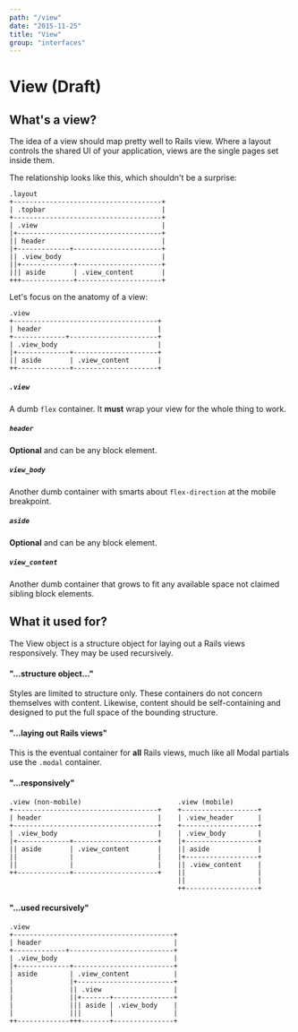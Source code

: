 ```yaml
---
path: "/view"
date: "2015-11-25"
title: "View"
group: "interfaces"
---
```


# View (Draft)

## What's a view?

The idea of a view should map pretty well to Rails view. Where a layout controls the shared UI of your application, views are the single pages set inside them.

The relationship looks like this, which shouldn't be a surprise:

```
.layout
+-------------------------------------+
| .topbar                             |
+-------------------------------------+
| .view                               |
|+------------------------------------+
|| header                             |
|+-------------+----------------------+
|| .view_body                         |
||+-------------+---------------------+
||| aside       | .view_content       |
+++-------------+---------------------+
```

Let's focus on the anatomy of a view:

```
.view
+------------------------------------+
| header                             |
+-------------+----------------------+
| .view_body                         |
|+-------------+---------------------+
|| aside       | .view_content       |
++-------------+---------------------+
```

##### `.view`

A dumb `flex` container. It **must** wrap your view for the whole thing to work.

##### `header`

**Optional** and can be any block element.

##### `view_body`

Another dumb container with smarts about `flex-direction` at the mobile breakpoint.

##### `aside`

**Optional** and can be any block element.

##### `view_content`

Another dumb container that grows to fit any available space not claimed sibling block elements.

## What it used for?

The View object is a structure object for laying out a Rails views responsively. They may be used recursively.

#### "...structure object..."

Styles are limited to structure only. These containers do not concern themselves with content. Likewise, content should be self-containing and designed to put the full space of the bounding structure.

#### "...laying out Rails views"

This is the eventual container for **all** Rails views, much like all Modal partials use the `.modal` container.

#### "...responsively"

```
.view (non-mobile)                        .view (mobile)
+------------------------------------+    +-------------------+
| header                             |    | .view_header      |
+------------------------------------+    +-------------------+
| .view_body                         |    | .view_body        |
|+-------------+---------------------+    |+------------------+
|| aside       | .view_content       |    || aside            |
||             |                     |    |+------------------+
||             |                     |    || .view_content    |
++-------------+---------------------+    ||                  |
                                          ||                  |
                                          ++------------------+
```

#### "...used recursively"

```
.view
+----------------------------------------+
| header                                 |
+-------------+--------------------------+
| .view_body                             |
|+-------------+-------------------------+
| aside        | .view_content           |
|              |+------------------------+
|              || .view                  |
|              ||+-------+---------------+
|              ||| aside | .view_body    |
|              |||       |               |
++-------------+++-------+---------------+
```
